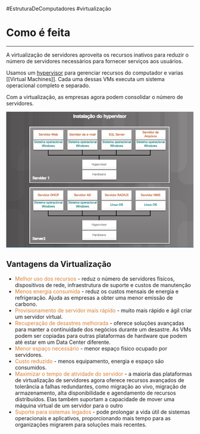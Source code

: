 #EstruturaDeComputadores #virtualização 


# Como é feita
---

A virtualização de servidores aproveita os recursos inativos para reduzir o número de servidores necessários para fornecer serviços aos usuários.

Usamos um [hypervisor](https://aws.amazon.com/pt/what-is/hypervisor/#:~:text=Um%20hipervisor%20%C3%A9%20um%20software,pr%C3%B3prio%20sistema%20operacional%20e%20aplicativos.) para gerenciar recursos do computador e varias [[Virtual Machines]]. Cada uma dessas VMs executa um sistema operacional completo e separado.

Com a virtualização, as empresas agora podem consolidar o número de servidores.

![](img/Pasted%20image%2020240313151023.png)
## Vantagens da Virtualização

- <span style="color:#d97f36">Melhor uso dos recursos</span> - reduz o número de servidores físicos, dispositivos de rede, infraestrutura de suporte e custos de manutenção
- <span style="color:#d97f36">Menos energia consumida</span> - reduz os custos mensais de energia e refrigeração. Ajuda as empresas a obter uma menor emissão de carbono.
- <span style="color:#d97f36">Provisionamento de servidor mais rápido</span> - muito mais rápido e ágil criar um servidor virtual.
- <span style="color:#d97f36">Recuperação de desastres melhorada</span> - oferece soluções avançadas para manter a continuidade dos negócios durante um desastre. As VMs podem ser copiadas para outras plataformas de hardware que podem até estar em um Data Center diferente.
- <span style="color:#d97f36">Menor espaço necessário</span> - menor espaço físico ocupado por servidores.
- <span style="color:#d97f36">Custo reduzido</span> - menos equipamento, energia e espaço são consumidos.
- <span style="color:#d97f36">Maximizar o tempo de atividade do servidor</span> - a maioria das plataformas de virtualização de servidores agora oferece recursos avançados de tolerância a falhas redundantes, como migração ao vivo, migração de armazenamento, alta disponibilidade e agendamento de recursos distribuídos. Elas também suportam a capacidade de mover uma máquina virtual de um servidor para o outro
- <span style="color:#d97f36">Suporte para sistemas legados</span> - pode prolongar a vida útil de sistemas operacionais e aplicativos, proporcionando mais tempo para as organizações migrarem para soluções mais recentes. 